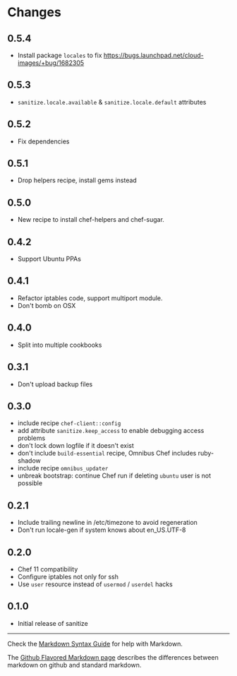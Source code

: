 Changes
=======

0.5.4
-----
* Install package `locales` to fix https://bugs.launchpad.net/cloud-images/+bug/1682305

0.5.3
-----
* `sanitize.locale.available` & `sanitize.locale.default` attributes

0.5.2
-----
* Fix dependencies

0.5.1
-----
* Drop helpers recipe, install gems instead

0.5.0
-----
* New recipe to install chef-helpers and chef-sugar.

0.4.2
-----
* Support Ubuntu PPAs

0.4.1
-----
* Refactor iptables code, support multiport module.
* Don't bomb on OSX

0.4.0
-----
* Split into multiple cookbooks

0.3.1
-----
* Don't upload backup files

0.3.0
-----
* include recipe `chef-client::config`
* add attribute `sanitize.keep_access` to enable debugging access
  problems
* don't lock down logfile if it doesn't exist
* don't include `build-essential` recipe, Omnibus Chef includes
  ruby-shadow
* include recipe `omnibus_updater`
* unbreak bootstrap: continue Chef run if deleting `ubuntu` user is not possible

0.2.1
-----
* Include trailing newline in /etc/timezone to avoid regeneration
* Don't run locale-gen if system knows about en_US.UTF-8

0.2.0
-----
* Chef 11 compatibility
* Configure iptables not only for ssh
* Use `user` resource instead of `usermod` / `userdel` hacks

0.1.0
-----
* Initial release of sanitize

- - - 
Check the [Markdown Syntax Guide](http://daringfireball.net/projects/markdown/syntax) for help with Markdown.

The [Github Flavored Markdown page](http://github.github.com/github-flavored-markdown/) describes the differences between markdown on github and standard markdown.
